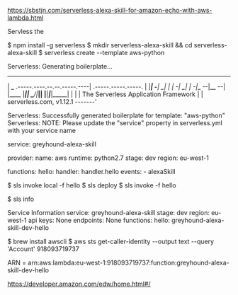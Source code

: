 https://sbstjn.com/serverless-alexa-skill-for-amazon-echo-with-aws-lambda.html

Servless the

$ npm install -g serverless
$ mkdir serverless-alexa-skill && cd serverless-alexa-skill
$ serverless create --template aws-python

Serverless: Generating boilerplate...
 _______                             __
|   _   .-----.----.--.--.-----.----|  .-----.-----.-----.
|   |___|  -__|   _|  |  |  -__|   _|  |  -__|__ --|__ --|
|____   |_____|__|  \___/|_____|__| |__|_____|_____|_____|
|   |   |             The Serverless Application Framework
|       |                           serverless.com, v1.12.1
 -------'

Serverless: Successfully generated boilerplate for template: "aws-python"
Serverless: NOTE: Please update the "service" property in serverless.yml with your service name



service: greyhound-alexa-skill

provider:
  name: aws
  runtime: python2.7
  stage: dev
  region: eu-west-1

functions:
  hello:
    handler: handler.hello
    events:
      - alexaSkill

$ sls invoke local -f hello
$ sls deploy
$ sls invoke -f hello

$ sls info

Service Information
service: greyhound-alexa-skill
stage: dev
region: eu-west-1
api keys:
  None
endpoints:
  None
functions:
  hello: greyhound-alexa-skill-dev-hello

$ brew install awscli
$ aws sts get-caller-identity --output text --query 'Account'
918093719737

ARN = arn:aws:lambda:eu-west-1:918093719737:function:greyhound-alexa-skill-dev-hello

https://developer.amazon.com/edw/home.html#/
